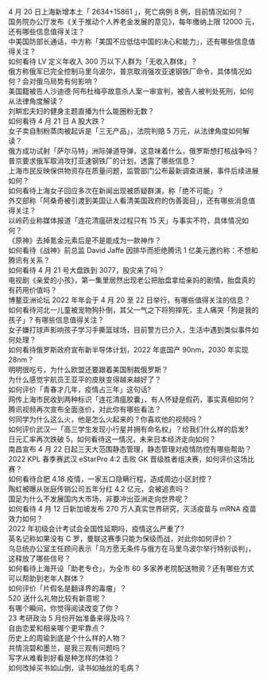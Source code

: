 4 月 20 日上海新增本土「 2634+15861 」，死亡病例 8 例，目前情况如何？  
国务院办公厅发布《关于推动个人养老金发展的意见》，每年缴纳上限 12000 元，还有哪些信息值得关注？  
中美国防部长通话，中方称「美国不应低估中国的决心和能力」，还有哪些信息值得关注？  
如何看待 LV 定义年收入 300 万以下人群为「无收入群体」？  
俄方称俄军已完全控制马里乌波尔，普京取消强攻亚速钢铁厂命令，具体情况如何？会对俄乌局势有何影响？  
美国籍被告人沙迪德·阿布杜梅亭故意杀人案一审宣判，被告人被判处死刑，如何从法律角度解读？  
刘畊宏夫妇的健身主题直播为什么能圈粉无数？  
如何看待 4 月 21 日 A 股大跌？  
女子卖自制粉蒸肉被起诉是「三无产品」，法院判赔 5 万元，从法律角度如何解读？  
俄方成功试射「萨尔马特」洲际弹道导弹，这意味着什么，俄罗斯想打核战争吗？  
普京要求俄军取消攻打亚速钢铁厂的计划，透露了哪些信息？  
上海市民反映保供物资存在质量问题，监管部门公布最新调查进展，事件后续进展如何？  
如何看待上海女子回应多次在新闻出现被质疑群演，称「绝不可能」？  
外交部称「阿桑奇被引渡到美国让人看清美国政府的伪善面目」，还有哪些消息值得关注？  
以岭药业称媒体报道「连花清瘟研发过程只有 15 天」与事实不符，具体情况如何？  
《原神》去掉氪金元素后是不是能成为一款神作？  
如何看待《战神》前总监 David Jaffe 因排华而拒绝腾讯 1 亿美元邀约称：不想和腾讯有关系？  
如何看待 4 月 21 号大盘跌到 3077，股灾来了吗？  
电视剧《亲爱的小孩》，第一集里居然出现老公把胎盘拿给亲妈的剧情，胎盘真的有药用价值吗？  
博鳌亚洲论坛 2022 年年会于 4 月 20 至 22 日举行，有哪些值得关注的信息？  
如何看待河北一儿童被宠物狗扑倒，其父一气之下将狗摔死，主人痛哭「狗是我的孩子」? 有哪些信息值得关注？  
女子嫌打球声影响孩子学习手撕篮球场，目前警方已介入，生活中遇到类似事件如何处理？  
如何看待俄罗斯政府宣布新半导体计划，2022 年底国产 90nm，2030 年实现 28nm？  
明明很吃亏，为什么欧盟还要跟着美国制裁俄罗斯？  
为什么感觉宇航员王亚平的皮肤变得越来越好了？  
如何评价「青春才几年，疫情占三年」这句话?  
网传上海市民收到两种标识「连花清瘟胶囊」，有人怀疑是假药，事实真相如何？  
腾讯视频再次宣布全面涨价，对此你有哪些看法？  
何同学为什么这么火，他是怎么火起来的？你喜欢他的视频吗？  
如何评价武汉一「高三学生发现小行星并拥有命名权」？给我们什么样的启发?  
日元汇率再次跌破 5，如何看待这一情况，未来日本经济走向如何？  
南昌宣布 4 月 22 日起三天大范围静态管理，静态管理对疫情防控有哪些帮助？  
2022 KPL 春季赛武汉 eStarPro 4:2 击败 GK 晋级胜者组决赛，如何评价这场比赛？  
如何看待合肥 4.18 疫情，一家五口隐瞒行程，造成周边小区封控？  
陶虹被曝从张庭传销公司五年分红 4.2 亿元，会被追责吗？  
国足为什么不发展国内大市场，非要冲出亚洲走向世界呢？  
如何看待 4 月 12 日新加坡发布 270 万人真实世界研究，灭活疫苗与 mRNA 疫苗效力如何？  
2022 年初级会计考试会全国性延期吗，疫情这么严重了?  
英名记称如果没有 C 罗，曼联这赛季只能为保级而战，对此你如何评价？  
乌总统办公室主任顾问表示「乌方愿无条件与俄方在马里乌波尔举行特别谈判」，这释放了哪些信号？  
如何看待上海开设「助老专仓」，为全市 60 多家养老院配送物资？还有哪些方式可以帮助到老年人群体？  
如何评价「片假名是翻译界的毒瘤」？  
520 送什么礼物比较有新意呢？  
有哪个瞬间，你觉得阅读改变了你？  
23 考研政治 5 月份开始准备来得及吗？  
自由恋爱和相亲哪个更牢靠点？  
历史上的周瑜到底是个什么样的人物？  
共情浣碧和墨兰，是我三观有问题吗？  
写字从难看到好看是种怎样的体验？  
如何改掉买书如山倒，读书如抽丝的毛病？  
